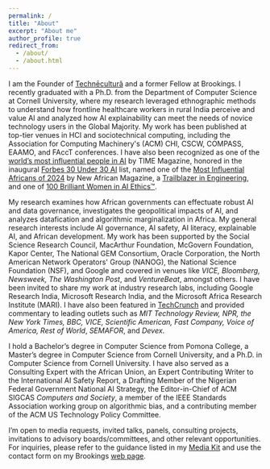 ```yaml
---
permalink: /
title: "About"
excerpt: "About me"
author_profile: true
redirect_from: 
  - /about/
  - /about.html
---
```


I am the Founder of [Technēculturǎ](www.technecultura.org) and a former Fellow at Brookings. I recently graduated with a Ph.D. from the Department of Computer Science at Cornell University, where my research leveraged ethnographic methods to understand how frontline healthcare workers in rural India perceive and value AI and analyzed how AI explainability can meet the needs of novice technology users in the Global Majority. My work has been published at top-tier venues in HCI and sociotechnical computing, including the Association for Computing Machinery's (ACM) CHI, CSCW, COMPASS, EAAMO, and FAccT conferences. I have also been recognized as one of the [world’s most influential people in AI](https://time.com/7012894/chinasa-t-okolo/) by TIME Magazine, honored in the inaugural [Forbes 30 Under 30 AI](https://www.forbes.com/30-under-30/2025/ai) list, named one of the [Most Influential Africans of 2024](https://100.newafricanmagazine.com/) by New African Magazine, a [Trailblazer in Engineering](https://engineering.purdue.edu/Engr/Trailblazers/Fellows), and one of [100 Brilliant Women in AI Ethics™](https://womeninaiethics.org/the-list/of-2022/).

My research examines how African governments can effectuate robust AI and data governance, investigates the geopolitical impacts of AI, and analyzes datafication and algorithmic marginalization in Africa. My general research interests include AI governance, AI safety, AI literacy, explainable AI, and African development. My work has been supported by the Social Science Research Council, MacArthur Foundation, McGovern Foundation, Kapor Center, The National GEM Consortium, Oracle Corporation, the North American Network Operators' Group (NANOG), the National Science Foundation (NSF), and Google and covered in venues like _VICE, Bloomberg, Newsweek, The Washington Post_, and _VentureBeat_, amongst others. I have been invited to share my work at industry research labs, including Google Research India, Microsoft Research India, and the Microsoft Africa Research Institute (MARI). I have also been featured in [TechCrunch](https://techcrunch.com/2024/05/24/women-in-ai-chinasa-t-okolo-researches-ais-impact-on-the-global-south/) and provided commentary to leading outlets such as _MIT Technology Review, NPR, the New York Times, BBC, VICE, Scientific American, Fast Company, Voice of America, Rest of World_, _SEMAFOR_, and _Devex_.

I hold a Bachelor’s degree in Computer Science from Pomona College, a Master’s degree in Computer Science from Cornell University, and a Ph.D. in Computer Science from Cornell University. I have also served as a Consulting Expert with the African Union, an Expert Contributing Writer to the International AI Safety Report, a Drafting Member of the Nigerian Federal Government National AI Strategy, the Editor-in-Chief of ACM SIGCAS _Computers and Society_, a member of the IEEE Standards Association working group on algorithmic bias, and a contributing member of the ACM US Technology Policy Committee.

I’m open to media requests, invited talks, panels, consulting projects, invitations to advisory boards/committees, and other relevant opportunities. For inquiries, please refer to the guidance listed in my [Media Kit](https://github.com/chinasatokolo/MediaKit) and use the contact form on my Brookings [web page](https://www.brookings.edu/people/chinasa-t-okolo/).
